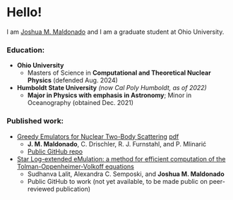 # Hello!
I am [Joshua M. Maldonado](https://inspirehep.net/authors/2849437) and I am a graduate student at Ohio University.


### Education:
* **Ohio University**
    * Masters of Science in **Computational and Theoretical Nuclear Physics** (defended Aug. 2024)
* **Humboldt State University** _(now Cal Poly Humboldt, as of 2022)_
    * **Major in Physics with emphasis in Astronomy**; Minor in Oceanography (obtained Dec. 2021)

### Published work:
* [Greedy Emulators for Nuclear Two-Body Scattering](https://journals.aps.org/prc/accepted/10.1103/k77q-f82l) [pdf](https://arxiv.org/abs/2504.06092)
    * **J. M. Maldonado**, C. Drischler, R. J. Furnstahl, and P. Mlinarić
    * [Public GitHub repo](https://github.com/buqeye/cs_greedy_emulator_josh)
* [Star Log-extended eMulation: a method for efficient computation of the Tolman-Oppenheimer-Volkoff equations](https://arxiv.org/abs/2411.10556)
    * Sudhanva Lalit, Alexandra C. Semposki, and **Joshua M. Maldonado**
    * Public GitHub to work (not yet available, to be made public on peer-reviewed publication)

  
